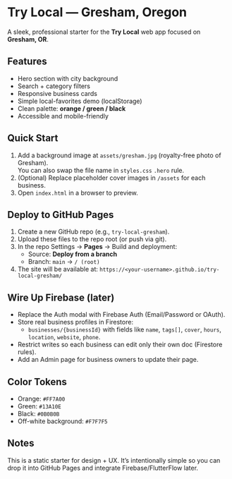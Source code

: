 # Try Local — Gresham, Oregon

A sleek, professional starter for the **Try Local** web app focused on **Gresham, OR**.

## Features
- Hero section with city background
- Search + category filters
- Responsive business cards
- Simple local-favorites demo (localStorage)
- Clean palette: **orange / green / black**
- Accessible and mobile-friendly

## Quick Start
1. Add a background image at `assets/gresham.jpg` (royalty-free photo of Gresham).  
   You can also swap the file name in `styles.css` `.hero` rule.
2. (Optional) Replace placeholder cover images in `/assets` for each business.
3. Open `index.html` in a browser to preview.

## Deploy to GitHub Pages
1. Create a new GitHub repo (e.g., `try-local-gresham`).
2. Upload these files to the repo root (or push via git).
3. In the repo Settings → **Pages** → Build and deployment:  
   - Source: **Deploy from a branch**  
   - Branch: `main` → `/ (root)`
4. The site will be available at: `https://<your-username>.github.io/try-local-gresham/`

## Wire Up Firebase (later)
- Replace the Auth modal with Firebase Auth (Email/Password or OAuth).
- Store real business profiles in Firestore:
  - `businesses/{businessId}` with fields like `name`, `tags[]`, `cover`, `hours`, `location`, `website`, `phone`.
- Restrict writes so each business can edit only their own doc (Firestore rules).
- Add an Admin page for business owners to update their page.

## Color Tokens
- Orange: `#FF7A00`
- Green: `#13A10E`
- Black: `#0B0B0B`
- Off-white background: `#F7F7F5`

## Notes
This is a static starter for design + UX. It’s intentionally simple so you can drop it into GitHub Pages and integrate Firebase/FlutterFlow later.
